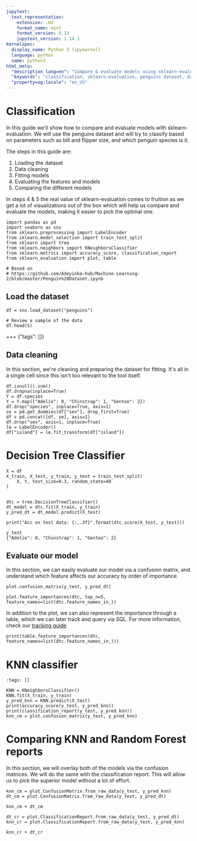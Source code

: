 ```yaml
---
jupytext:
  text_representation:
    extension: .md
    format_name: myst
    format_version: 0.13
    jupytext_version: 1.14.1
kernelspec:
  display_name: Python 3 (ipykernel)
  language: python
  name: python3
html_meta:
  "description lang=en": "Compare & evaluate models using sklearn-evaluation on the penguins dataset for classification based on bill, flipper size, & species."
  "keywords": "classification, sklearn-evaluation, penguins dataset, data cleaning, decision tree classifier, KNN classifier, confusion matrix, feature importances, model comparison"
  "property=og:locale": "en_US"
---
```


# Classification

In this guide we'll show how to compare and evaluate models with sklearn-evaluation.
We will use the penguins dataset and will try to classify based on parameters such as bill and flipper size, and which penguin species is it.

The steps in this guide are:
1. Loading the dataset
2. Data cleaning
3. Fitting models
4. Evaluating the features and models
5. Comparing the different models

In steps 4 & 5 the real value of sklearn-evaluation comes to fruition as we get a lot of visualizations out of the box which will help us compare and evaluate the models, making it easier to pick the optimal one.

```{code-cell} ipython3
import pandas as pd
import seaborn as sns
from sklearn.preprocessing import LabelEncoder
from sklearn.model_selection import train_test_split
from sklearn import tree
from sklearn.neighbors import KNeighborsClassifier
from sklearn.metrics import accuracy_score, classification_report
from sklearn_evaluation import plot, table

# Based on
# https://github.com/Adeyinka-hub/Machine-Learning-2/blob/master/Penguin%20Dataset.ipynb
```

## Load the dataset

```{code-cell} ipython3
df = sns.load_dataset("penguins")

# Review a sample of the data
df.head(5)
```

+++ {"tags": []}

## Data cleaning

In this section, we're cleaning and preparing the dataset for fitting.
It's all in a single cell since this isn't too relevant to the tool itself.

```{code-cell} ipython3
df.isnull().sum()
df.dropna(inplace=True)
Y = df.species
Y = Y.map({"Adelie": 0, "Chinstrap": 1, "Gentoo": 2})
df.drop("species", inplace=True, axis=1)
se = pd.get_dummies(df["sex"], drop_first=True)
df = pd.concat([df, se], axis=1)
df.drop("sex", axis=1, inplace=True)
le = LabelEncoder()
df["island"] = le.fit_transform(df["island"])
```

# Decision Tree Classifier

```{code-cell} ipython3
X = df
X_train, X_test, y_train, y_test = train_test_split(
    X, Y, test_size=0.3, random_state=40
)


dtc = tree.DecisionTreeClassifier()
dt_model = dtc.fit(X_train, y_train)
y_pred_dt = dt_model.predict(X_test)

print("Acc on test data: {:,.3f}".format(dtc.score(X_test, y_test)))
```

```{code-cell} ipython3
y_test
{"Adelie": 0, "Chinstrap": 1, "Gentoo": 2}
```

## Evaluate our model

In this section, we can easily evaluate our model via a confusion matrix, and understand which feature affects our accuracy by order of importance.

```{code-cell} ipython3
plot.confusion_matrix(y_test, y_pred_dt)
```

```{code-cell} ipython3
plot.feature_importances(dtc, top_n=5, feature_names=list(dtc.feature_names_in_))
```

In addition to the plot, we can also represent the importance through a table, which we can later track and query via SQL. For more information, check our [tracking guide](https://sklearn-evaluation.ploomber.io/en/latest/api/SQLiteTracker.html)

```{code-cell} ipython3
print(table.feature_importances(dtc, feature_names=list(dtc.feature_names_in_)))
```

# KNN classifier

```{code-cell} ipython3
:tags: []

KNN = KNeighborsClassifier()
KNN.fit(X_train, y_train)
y_pred_knn = KNN.predict(X_test)
print(accuracy_score(y_test, y_pred_knn))
print(classification_report(y_test, y_pred_knn))
knn_cm = plot.confusion_matrix(y_test, y_pred_knn)
```

# Comparing KNN and Random Forest reports

In this section, we will overlay both of the models via the confusion matrices. We will do the same with the classification report. This will allow us to pick the superior model without a lot of effort.

```{code-cell} ipython3
knn_cm = plot.ConfusionMatrix.from_raw_data(y_test, y_pred_knn)
dt_cm = plot.ConfusionMatrix.from_raw_data(y_test, y_pred_dt)
```

```{code-cell} ipython3
knn_cm + dt_cm
```

```{code-cell} ipython3
dt_cr = plot.ClassificationReport.from_raw_data(y_test, y_pred_dt)
knn_cr = plot.ClassificationReport.from_raw_data(y_test, y_pred_knn)
```

```{code-cell} ipython3
knn_cr + dt_cr
```

```{code-cell} ipython3

```
